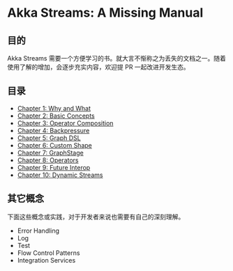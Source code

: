 # Akka Streams: A Missing Manual

## 目的

Akka Streams 需要一个方便学习的书。就大言不惭称之为丢失的文档之一。随着使用了解的增加，会逐步充实内容，欢迎提 PR 一起改进开发生态。

## 目录

- [Chapter 1: Why and What](manuscript/ch01.md)
- [Chapter 2: Basic Concepts](manuscript/ch02.md)
- [Chapter 3: Operator Composition](manuscript/ch03.md)
- [Chapter 4: Backpressure](manuscript/ch04.md)
- [Chapter 5: Graph DSL](manuscript/ch05.md)
- [Chapter 6: Custom Shape](manuscript/ch06.md)
- [Chapter 7: GraphStage](manuscript/ch07.md)
- [Chapter 8: Operators](manuscript/ch08.md)
- [Chapter 9: Future Interop](manuscript/ch09.md)
- [Chapter 10: Dynamic Streams](manuscript/ch10.md)

## 其它概念

下面这些概念或实践，对于开发者来说也需要有自己的深刻理解。

- Error Handling
- Log
- Test
- Flow Control Patterns
- Integration Services
